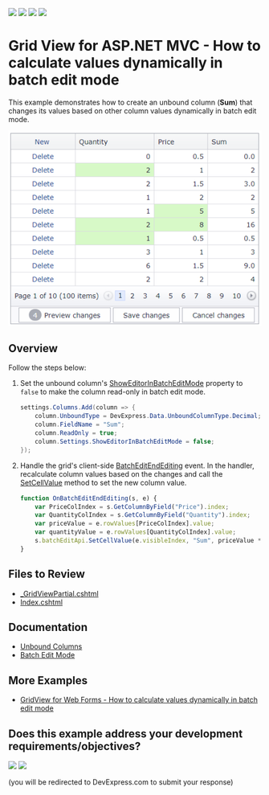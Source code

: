 <!-- default badges list -->
![](https://img.shields.io/endpoint?url=https://codecentral.devexpress.com/api/v1/VersionRange/128549548/16.1.4%2B)
[![](https://img.shields.io/badge/Open_in_DevExpress_Support_Center-FF7200?style=flat-square&logo=DevExpress&logoColor=white)](https://supportcenter.devexpress.com/ticket/details/T124603)
[![](https://img.shields.io/badge/📖_How_to_use_DevExpress_Examples-e9f6fc?style=flat-square)](https://docs.devexpress.com/GeneralInformation/403183)
[![](https://img.shields.io/badge/💬_Leave_Feedback-feecdd?style=flat-square)](#does-this-example-address-your-development-requirementsobjectives)
<!-- default badges end -->
# Grid View for ASP.NET MVC - How to calculate values dynamically in batch edit mode

This example demonstrates how to create an unbound column (**Sum**) that changes its values based on other column values dynamically in batch edit mode.

![Calculate values on dynamically](calculateValuesMVC.png)

## Overview

Follow the steps below:

1. Set the unbound column's [ShowEditorInBatchEditMode](https://docs.devexpress.com/AspNet/DevExpress.Web.GridDataColumnSettings.ShowEditorInBatchEditMode) property to `false` to make the column read-only in batch edit mode.

    ```csharp
    settings.Columns.Add(column => {
        column.UnboundType = DevExpress.Data.UnboundColumnType.Decimal;
        column.FieldName = "Sum";
        column.ReadOnly = true;
        column.Settings.ShowEditorInBatchEditMode = false;
    });
    ```

2. Handle the grid's client-side [BatchEditEndEditing](https://docs.devexpress.com/AspNet/js-ASPxClientGridView.BatchEditEndEditing) event. In the handler, recalculate column values based on the changes and call the [SetCellValue](https://docs.devexpress.com/AspNet/js-ASPxClientGridViewBatchEditApi.SetCellValue(visibleIndex-columnFieldNameOrId-value)) method to set the new column value.

    ```js
    function OnBatchEditEndEditing(s, e) {
        var PriceColIndex = s.GetColumnByField("Price").index;
        var QuantityColIndex = s.GetColumnByField("Quantity").index;
        var priceValue = e.rowValues[PriceColIndex].value;
        var quantityValue = e.rowValues[QuantityColIndex].value;
        s.batchEditApi.SetCellValue(e.visibleIndex, "Sum", priceValue * quantityValue, null, true);
    }
    ```

## Files to Review

* [_GridViewPartial.cshtml](./CS/GridViewBatchEdit/Views/Home/_GridViewPartial.cshtml)
* [Index.cshtml](./CS/GridViewBatchEdit/Views/Home/Index.cshtml)

## Documentation

* [Unbound Columns](https://docs.devexpress.com/AspNetMvc/16859/components/grid-view/concepts/data-representation-basics/columns/unbound-columns)
* [Batch Edit Mode](https://docs.devexpress.com/AspNetMvc/16147/components/grid-view/concepts/data-editing-and-validation/batch-edit)

## More Examples

* [GridView for Web Forms - How to calculate values dynamically in batch edit mode](https://github.com/DevExpress-Examples/asp-net-web-forms-gridview-calculate-values-dynamically-batch-mode)
<!-- feedback -->
## Does this example address your development requirements/objectives?

[<img src="https://www.devexpress.com/support/examples/i/yes-button.svg"/>](https://www.devexpress.com/support/examples/survey.xml?utm_source=github&utm_campaign=asp-net-mvc-grid-dynamic-calculation-in-batch-mode&~~~was_helpful=yes) [<img src="https://www.devexpress.com/support/examples/i/no-button.svg"/>](https://www.devexpress.com/support/examples/survey.xml?utm_source=github&utm_campaign=asp-net-mvc-grid-dynamic-calculation-in-batch-mode&~~~was_helpful=no)

(you will be redirected to DevExpress.com to submit your response)
<!-- feedback end -->
